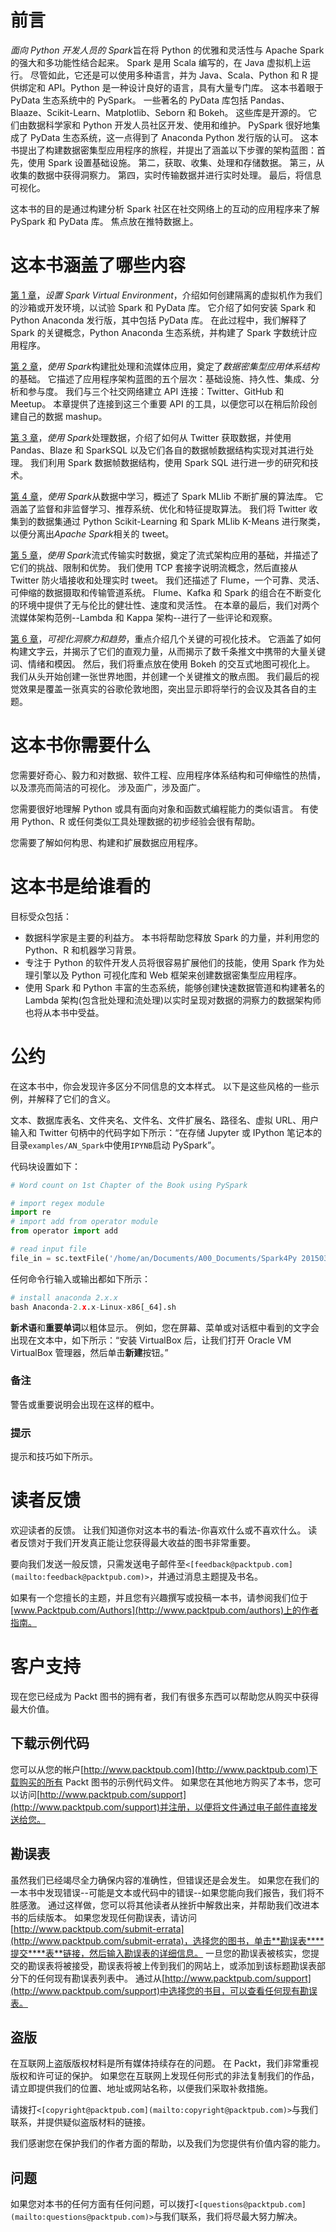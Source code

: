 # 前言

*面向 Python 开发人员的 Spark*旨在将 Python 的优雅和灵活性与 Apache Spark 的强大和多功能性结合起来。 Spark 是用 Scala 编写的，在 Java 虚拟机上运行。 尽管如此，它还是可以使用多种语言，并为 Java、Scala、Python 和 R 提供绑定和 API。Python 是一种设计良好的语言，具有大量专门库。 这本书着眼于 PyData 生态系统中的 PySpark。 一些著名的 PyData 库包括 Pandas、Blaaze、Scikit-Learn、Matplotlib、Seborn 和 Bokeh。 这些库是开源的。 它们由数据科学家和 Python 开发人员社区开发、使用和维护。 PySpark 很好地集成了 PyData 生态系统，这一点得到了 Anaconda Python 发行版的认可。 这本书提出了构建数据密集型应用程序的旅程，并提出了涵盖以下步骤的架构蓝图：首先，使用 Spark 设置基础设施。 第二，获取、收集、处理和存储数据。 第三，从收集的数据中获得洞察力。 第四，实时传输数据并进行实时处理。 最后，将信息可视化。

这本书的目的是通过构建分析 Spark 社区在社交网络上的互动的应用程序来了解 PySpark 和 PyData 库。 焦点放在推特数据上。

# 这本书涵盖了哪些内容

[第 1 章](1.html "Chapter 1. Setting Up a Spark Virtual Environment")，*设置 Spark Virtual Environment*，介绍如何创建隔离的虚拟机作为我们的沙箱或开发环境，以试验 Spark 和 PyData 库。 它介绍了如何安装 Spark 和 Python Anaconda 发行版，其中包括 PyData 库。 在此过程中，我们解释了 Spark 的关键概念，Python Anaconda 生态系统，并构建了 Spark 字数统计应用程序。

[第 2 章](2.html "Chapter 2. Building Batch and Streaming Apps with Spark")，*使用 Spark*构建批处理和流媒体应用，奠定了*数据密集型应用体系结构*的基础。 它描述了应用程序架构蓝图的五个层次：基础设施、持久性、集成、分析和参与度。 我们与三个社交网络建立 API 连接：Twitter、GitHub 和 Meetup。 本章提供了连接到这三个重要 API 的工具，以便您可以在稍后阶段创建自己的数据 mashup。

[第 3 章](3.html "Chapter 3. Juggling Data with Spark")，*使用 Spark*处理数据，介绍了如何从 Twitter 获取数据，并使用 Pandas、Blaze 和 SparkSQL 以及它们各自的数据帧数据结构实现对其进行处理。 我们利用 Spark 数据帧数据结构，使用 Spark SQL 进行进一步的研究和技术。

[第 4 章](4.html "Chapter 4. Learning from Data Using Spark")，*使用 Spark*从数据中学习，概述了 Spark MLlib 不断扩展的算法库。 它涵盖了监督和非监督学习、推荐系统、优化和特征提取算法。 我们将 Twitter 收集到的数据集通过 Python Scikit-Learning 和 Spark MLlib K-Means 进行聚类，以便分离出*Apache Spark*相关的 tweet。

[第 5 章](5.html "Chapter 5. Streaming Live Data with Spark")，*使用 Spark*流式传输实时数据，奠定了流式架构应用的基础，并描述了它们的挑战、限制和优势。 我们使用 TCP 套接字说明流概念，然后直接从 Twitter 防火墙接收和处理实时 tweet。 我们还描述了 Flume，一个可靠、灵活、可伸缩的数据摄取和传输管道系统。 Flume、Kafka 和 Spark 的组合在不断变化的环境中提供了无与伦比的健壮性、速度和灵活性。 在本章的最后，我们对两个流媒体架构范例--Lambda 和 Kappa 架构--进行了一些评论和观察。

[第 6 章](6.html "Chapter 6. Visualizing Insights and Trends")，*可视化洞察力和趋势*，重点介绍几个关键的可视化技术。 它涵盖了如何构建文字云，并揭示了它们的直观力量，从而揭示了数千条推文中携带的大量关键词、情绪和模因。 然后，我们将重点放在使用 Bokeh 的交互式地图可视化上。 我们从头开始创建一张世界地图，并创建一个关键推文的散点图。 我们最后的视觉效果是覆盖一张真实的谷歌伦敦地图，突出显示即将举行的会议及其各自的主题。

# 这本书你需要什么

您需要好奇心、毅力和对数据、软件工程、应用程序体系结构和可伸缩性的热情，以及漂亮而简洁的可视化。 涉及面广，涉及面广。

您需要很好地理解 Python 或具有面向对象和函数式编程能力的类似语言。 有使用 Python、R 或任何类似工具处理数据的初步经验会很有帮助。

您需要了解如何构思、构建和扩展数据应用程序。

# 这本书是给谁看的

目标受众包括：

*   数据科学家是主要的利益方。 本书将帮助您释放 Spark 的力量，并利用您的 Python、R 和机器学习背景。
*   专注于 Python 的软件开发人员将很容易扩展他们的技能，使用 Spark 作为处理引擎以及 Python 可视化库和 Web 框架来创建数据密集型应用程序。
*   使用 Spark 和 Python 丰富的生态系统，能够创建快速数据管道和构建著名的 Lambda 架构(包含批处理和流处理)以实时呈现对数据的洞察力的数据架构师也将从本书中受益。

# 公约

在这本书中，你会发现许多区分不同信息的文本样式。 以下是这些风格的一些示例，并解释了它们的含义。

文本、数据库表名、文件夹名、文件名、文件扩展名、路径名、虚拟 URL、用户输入和 Twitter 句柄中的代码字如下所示：“在存储 Jupyter 或 IPython 笔记本的目录`examples/AN_Spark`中使用`IPYNB`启动 PySpark”。

代码块设置如下：

```py
# Word count on 1st Chapter of the Book using PySpark

# import regex module
import re
# import add from operator module
from operator import add

# read input file
file_in = sc.textFile('/home/an/Documents/A00_Documents/Spark4Py 20150315')
```

任何命令行输入或输出都如下所示：

```py
# install anaconda 2.x.x
bash Anaconda-2.x.x-Linux-x86[_64].sh

```

**新术语**和**重要单词**以粗体显示。 例如，您在屏幕、菜单或对话框中看到的文字会出现在文本中，如下所示：“安装 VirtualBox 后，让我们打开 Oracle VM VirtualBox 管理器，然后单击**新建**按钮。”

### 备注

警告或重要说明会出现在这样的框中。

### 提示

提示和技巧如下所示。

# 读者反馈

欢迎读者的反馈。 让我们知道你对这本书的看法-你喜欢什么或不喜欢什么。 读者反馈对于我们开发真正能让您获得最大收益的图书非常重要。

要向我们发送一般反馈，只需发送电子邮件至`<[feedback@packtpub.com](mailto:feedback@packtpub.com)>`，并通过消息主题提及书名。

如果有一个您擅长的主题，并且您有兴趣撰写或投稿一本书，请参阅我们位于[www.Packtpub.com/Authors](http://www.packtpub.com/authors)上的作者指南。

# 客户支持

现在您已经成为 Packt 图书的拥有者，我们有很多东西可以帮助您从购买中获得最大价值。

## 下载示例代码

您可以从您的帐户[http://www.packtpub.com](http://www.packtpub.com)下载购买的所有 Packt 图书的示例代码文件。 如果您在其他地方购买了本书，您可以访问[http://www.packtpub.com/support](http://www.packtpub.com/support)并注册，以便将文件通过电子邮件直接发送给您。

## 勘误表

虽然我们已经竭尽全力确保内容的准确性，但错误还是会发生。 如果您在我们的一本书中发现错误--可能是文本或代码中的错误--如果您能向我们报告，我们将不胜感激。 通过这样做，您可以将其他读者从挫折中解救出来，并帮助我们改进本书的后续版本。 如果您发现任何勘误表，请访问[http://www.packtpub.com/submit-errata](http://www.packtpub.com/submit-errata)，选择您的图书，单击**勘误表****提交****表**链接，然后输入勘误表的详细信息。 一旦您的勘误表被核实，您提交的勘误表将被接受，勘误表将被上传到我们的网站上，或添加到该标题勘误表部分下的任何现有勘误表列表中。 通过从[http://www.packtpub.com/support](http://www.packtpub.com/support)中选择您的书目，可以查看任何现有勘误表。

## 盗版

在互联网上盗版版权材料是所有媒体持续存在的问题。 在 Packt，我们非常重视版权和许可证的保护。 如果您在互联网上发现任何形式的非法复制我们的作品，请立即提供我们的位置、地址或网站名称，以便我们采取补救措施。

请拨打`<[copyright@packtpub.com](mailto:copyright@packtpub.com)>`与我们联系，并提供疑似盗版材料的链接。

我们感谢您在保护我们的作者方面的帮助，以及我们为您提供有价值内容的能力。

## 问题

如果您对本书的任何方面有任何问题，可以拨打`<[questions@packtpub.com](mailto:questions@packtpub.com)>`与我们联系，我们将尽最大努力解决。